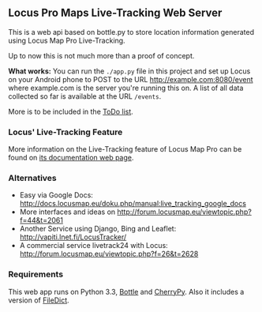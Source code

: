 ## Locus Pro Maps  Live-Tracking  Web Server

This is a web api based on bottle.py to store location
information generated using Locus Map Pro Live-Tracking.

Up to now this is not much more than a proof of concept.

**What works:** You can run the `./app.py` file in this project
and set up Locus on your Android phone to POST to the URL
<http://example.com:8080/event> where example.com is the
server you're running this on.
A list of all data collected so far is available at
the URL `/events`.

More is to be included in the [ToDo list](TODO.md).

### Locus' Live-Tracking Feature

More information on the Live-Tracking feature of Locus Map Pro can be found on
[its documentation web page](http://docs.locusmap.eu/doku.php/manual:live_tracking).

### Alternatives

* Easy via Google Docs: <http://docs.locusmap.eu/doku.php/manual:live_tracking_google_docs>
* More interfaces and ideas on <http://forum.locusmap.eu/viewtopic.php?f=44&t=2061>
* Another Service using Django, Bing and Leaflet: <http://vapiti.lnet.fi/LocusTracker/>
* A commercial service livetrack24 with Locus: <http://forum.locusmap.eu/viewtopic.php?f=26&t=2628>

### Requirements

This web app runs on Python 3.3, [Bottle][] and [CherryPy][].
Also it includes a version of [FileDict][].

[Bottle]: http://bottlepy.org
[CherryPy]: http://www.cherrypy.org/
[FileDict]: https://github.com/pklaus/filedict/tree/threadsafe

